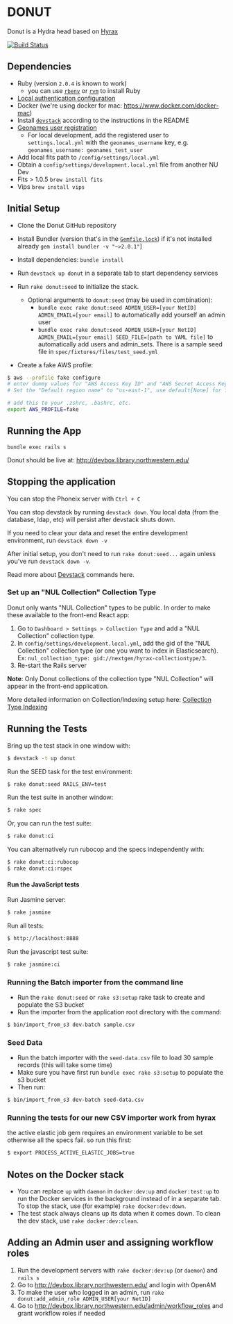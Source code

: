 # DONUT

Donut is a Hydra head based on [Hyrax](http://github.com/projecthydra-labs/hyrax)

[![Build Status](https://travis-ci.org/nulib/donut.svg?branch=master)](https://travis-ci.org/nulib/donut)

## Dependencies

- Ruby (version `2.0.4` is known to work)
  - you can use [`rbenv`](https://github.com/rbenv/rbenv) or [`rvm`](https://rvm.io/) to install Ruby
- [Local authentication configuration](https://github.com/nulib/donut/wiki/Authentication-setup-for-dev-environment)
- Docker (we're using docker for mac: https://www.docker.com/docker-mac)
- Install [`devstack`](https://github.com/nulib/devstack) according to the instructions in the README
- [Geonames user registration](http://www.geonames.org/manageaccount)
  - For local development, add the registered user to `settings.local.yml` with the `geonames_username` key, e.g. `geonames_username: geonames_test_user`
- Add local fits path to `/config/settings/local.yml`
- Obtain a `config/settings/development.local.yml` file from another NU Dev
- Fits > 1.0.5 `brew install fits`
- Vips `brew install vips`

## Initial Setup

- Clone the Donut GitHub repository
- Install Bundler (version that's in the [`Gemfile.lock`](https://github.com/nulib/donut/blob/master/Gemfile.lock#L1663)) if it's not installed already `gem install bundler -v "~>2.0.1"`]
- Install dependencies: `bundle install`
- Run `devstack up donut` in a separate tab to start dependency services

- Run `rake donut:seed` to initialize the stack.

  - Optional arguments to `donut:seed` (may be used in combination):
    - `bundle exec rake donut:seed ADMIN_USER=[your NetID] ADMIN_EMAIL=[your email]` to automatically add yourself an admin user
    - `bundle exec rake donut:seed ADMIN_USER=[your NetID] ADMIN_EMAIL=[your email] SEED_FILE=[path to YAML file]` to automatically add users and admin_sets. There is a sample seed file in `spec/fixtures/files/test_seed.yml`

- Create a fake AWS profile:

```sh
$ aws --profile fake configure
# enter dummy values for "AWS Access Key ID" and "AWS Secret Access Key".
# Set the "Default region name" to "us-east-1", use default[None] for format

# add this to your .zshrc, .bashrc, etc.
export AWS_PROFILE=fake
```

## Running the App

```
bundle exec rails s
```

Donut should be live at: http://devbox.library.northwestern.edu/

## Stopping the application

You can stop the Phoneix server with `Ctrl + C`

You can stop devstack by running `devstack down`. You local data (from the database, ldap, etc) will persist after devstack shuts down.

If you need to clear your data and reset the entire development environment, run `devstack down -v`

After initial setup, you don't need to run `rake donut:seed...` again unless you've run `devstack down -v`.

Read more about [Devstack](https://github.com/nulib/devstack) commands here.

### Set up an "NUL Collection" Collection Type

Donut only wants "NUL Collection" types to be public. In order to make these available to the front-end React app:

1. Go to `Dashboard > Settings > Collection Type` and add a "NUL Collection" collection type.
2. In `config/settings/development.local.yml`, add the gid of the "NUL Collection" collection type (or one you want to index in Elasticsearch). Ex: `nul_collection_type: gid://nextgen/hyrax-collectiontype/3`.
3. Re-start the Rails server

**Note**: Only Donut collections of the collection type "NUL Collection" will appear in the front-end application.

More detailed information on Collection/Indexing setup here: [Collection Type Indexing](https://github.com/nulib/repodev_planning_and_docs/wiki/Collection-Type---Indexing)

## Running the Tests

Bring up the test stack in one window with:

```sh
$ devstack -t up donut
```

Run the SEED task for the test environment:

```sh
$ rake donut:seed RAILS_ENV=test
```

Run the test suite in another window:

```sh
$ rake spec
```

Or, you can run the test suite:

```sh
$ rake donut:ci
```

You can alternatively run rubocop and the specs independently with:

```sh
$ rake donut:ci:rubocop
$ rake donut:ci:rspec
```

#### Run the JavaScript tests

Run Jasmine server:

```sh
$ rake jasmine
```

Run all tests:

```sh
$ http://localhost:8888
```

Run the javascript test suite:

```sh
$ rake jasmine:ci
```

### Running the Batch importer from the command line

- Run the `rake donut:seed` or `rake s3:setup` rake task to create and populate the S3 bucket
- Run the importer from the application root directory with the command:

```sh
$ bin/import_from_s3 dev-batch sample.csv
```

### Seed Data

- Run the batch importer with the `seed-data.csv` file to load 30 sample records (this will take some time)
- Make sure you have first run `bundle exec rake s3:setup` to populate the s3 bucket
- Then run:

```sh
$ bin/import_from_s3 dev-batch seed-data.csv
```

### Running the tests for our new CSV importer work from hyrax

the active elastic job gem requires an environment variable to be set otherwise all the specs fail. so run this first:

```sh
$ export PROCESS_ACTIVE_ELASTIC_JOBS=true
```

## Notes on the Docker stack

- You can replace `up` with `daemon` in `docker:dev:up` and `docker:test:up` to run the Docker services in the background
  instead of in a separate tab. To stop the stack, use (for example) `rake docker:dev:down`.
- The test stack always cleans up its data when it comes down. To clean the dev stack, use `rake docker:dev:clean`.

## Adding an Admin user and assigning workflow roles

1.  Run the development servers with `rake docker:dev:up` (or `daemon`) and `rails s`
1.  Go to http://devbox.library.northwestern.edu/ and login with OpenAM
1.  To make the user who logged in an admin, run `rake donut:add_admin_role ADMIN_USER[your NetID]`
1.  Go to http://devbox.library.northwestern.edu/admin/workflow_roles and grant workflow roles if needed
